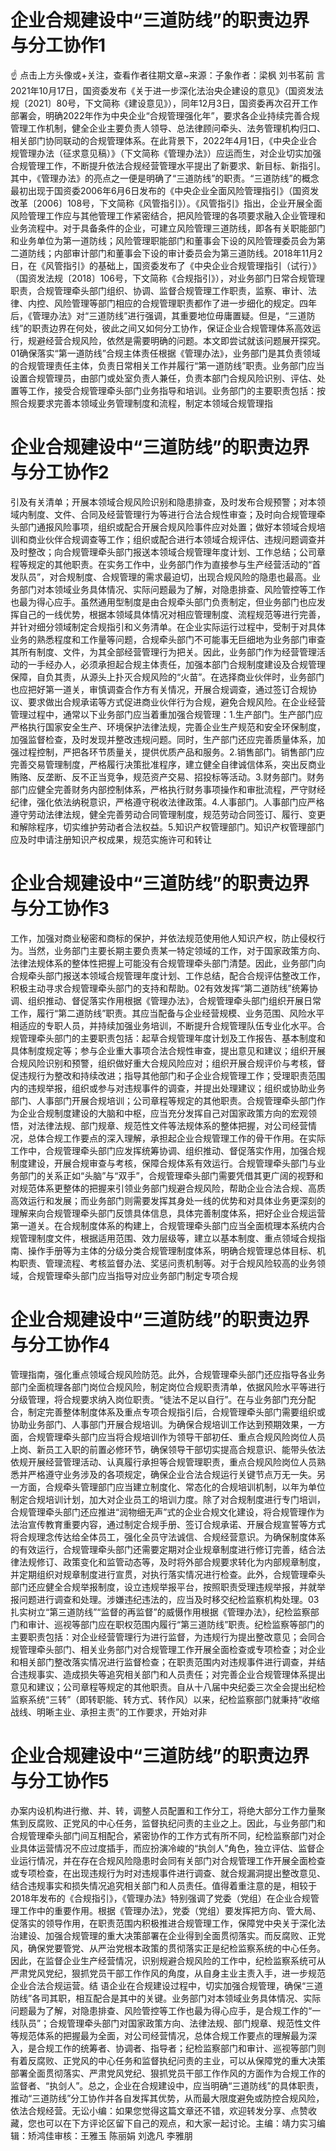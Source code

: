 # 企业合规建设中“三道防线”的职责边界与分工协作1

☝ 点击上方头像或+关注，查看作者往期文章~来源：子象作者：梁枫 刘书茗前 言2021年10月17日，国资委发布《关于进一步深化法治央企建设的意见》（国资发法规〔2021〕80号，下文简称《建设意见》），同年12月3日，国资委再次召开工作部署会，明确2022年作为中央企业“合规管理强化年”，要求各企业持续完善合规管理工作机制，健全企业主要负责人领导、总法律顾问牵头、法务管理机构归口、相关部门协同联动的合规管理体系。在此背景下，2022年4月1日，《中央企业合规管理办法（征求意见稿）》（下文简称《管理办法》）应运而生，对企业切实加强合规管理工作，不断提升依法合规经营管理水平提出了新要求、新目标、新指引。其中，《管理办法》的亮点之一便是明确了“三道防线”的职责。“三道防线”的概念最初出现于国资委2006年6月6日发布的《中央企业全面风险管理指引》（国资发改革〔2006〕108号，下文简称《风管指引》）。《风管指引》指出，企业开展全面风险管理工作应与其他管理工作紧密结合，把风险管理的各项要求融入企业管理和业务流程中。对于具备条件的企业，可建立风险管理三道防线，即各有关职能部门和业务单位为第一道防线；风险管理职能部门和董事会下设的风险管理委员会为第二道防线；内部审计部门和董事会下设的审计委员会为第三道防线。2018年11月2日，在《风管指引》的基础上，国资委发布了《中央企业合规管理指引（试行）》（国资发法规〔2018〕106号，下文简称《合规指引》），对业务部门日常合规管理职责，合规管理牵头部门组织、协调、监督合规管理工作职责，监察、审计、法律、内控、风险管理等部门相应的合规管理职责都作了进一步细化的规定。四年后，《管理办法》对“三道防线”进行强调，其重要地位毋庸置疑。但是，“三道防线”的职责边界在何处，彼此之间又如何分工协作，保证企业合规管理体系高效运行，规避经营合规风险，依然是需要明确的问题。本文即尝试就该问题展开探究。 01确保落实“第一道防线”合规主体责任根据《管理办法》，业务部门是其负责领域的合规管理责任主体，负责日常相关工作并履行“第一道防线”职责。业务部门应当设置合规管理员，由部门或处室负责人兼任，负责本部门合规风险识别、评估、处置等工作，接受合规管理牵头部门业务指导和培训。业务部门的主要职责包括：按照合规要求完善本领域业务管理制度和流程，制定本领域合规管理指

# 企业合规建设中“三道防线”的职责边界与分工协作2

引及有关清单；开展本领域合规风险识别和隐患排查，及时发布合规预警；对本领域内制度、文件、合同及经营管理行为等进行合法合规性审查；及时向合规管理牵头部门通报风险事项，组织或配合开展合规风险事件应对处置；做好本领域合规培训和商业伙伴合规调查等工作；组织或配合进行本领域合规评估、违规问题调查并及时整改；向合规管理牵头部门报送本领域合规管理年度计划、工作总结；公司章程等规定的其他职责。在实务工作中，业务部门作为直接参与生产经营活动的“首发队员”，对合规制度、合规管理的需求最迫切，出现合规风险的隐患也最高。业务部门对本领域业务具体情况、实际问题最为了解，对隐患排查、风险管控等工作也最为得心应手。虽然通用型制度是由合规牵头部门负责制定，但业务部门也应发挥自己的一线优势，根据本领域具体情况对相应管理制度、流程规范等进行完善，并针对细分领域制定合规指引和义务清单。在企业实际运行过程中，受制于对具体业务的熟悉程度和工作量等问题，合规牵头部门不可能事无巨细地为业务部门审查其所有制度、文件，为其全部经营管理行为把关。因此，业务部门作为经营管理活动的一手经办人，必须承担起合规主体责任，加强本部门合规制度建设及合规管理保障，自负其责，从源头上扑灭合规风险的“火苗”。在选择商业伙伴时，业务部门也应把好第一道关，审慎调查合作方有关情况，开展合规调查，通过签订合规协议、要求做出合规承诺等方式促进商业伙伴行为合规，避免合规风险。在企业经营管理过程中，通常以下业务部门应当着重加强合规管理：1.生产部门。生产部门应严格执行国家安全生产、环境保护法律法规，完善企业生产规范和安全环保制度，加强监督检查，及时发现并整改违规问题。同时，生产部门还应完善质量体系，加强过程控制，严把各环节质量关，提供优质产品和服务。2.销售部门。销售部门应完善交易管理制度，严格履行决策批准程序，建立健全自律诚信体系，突出反商业贿赂、反垄断、反不正当竞争，规范资产交易、招投标等活动。3.财务部门。财务部门应健全完善财务内部控制体系，严格执行财务事项操作和审批流程，严守财经纪律，强化依法纳税意识，严格遵守税收法律政策。4.人事部门。人事部门应严格遵守劳动法律法规，健全完善劳动合同管理制度，规范劳动合同签订、履行、变更和解除程序，切实维护劳动者合法权益。5.知识产权管理部门。知识产权管理部门应及时申请注册知识产权成果，规范实施许可和转让

# 企业合规建设中“三道防线”的职责边界与分工协作3

工作，加强对商业秘密和商标的保护，并依法规范使用他人知识产权，防止侵权行为。当然，业务部门主要长期主要负责某一特定领域的工作，对于国家政策方向、法律法规体系的整体性把握上可能没有合规管理牵头部门清楚。因此，业务部门向合规牵头部门报送本领域合规管理年度计划、工作总结，配合合规评估整改工作，积极主动寻求合规管理牵头部门的支持和帮助。02有效发挥“第二道防线”统筹协调、组织推动、督促落实作用根据《管理办法》，合规管理牵头部门组织开展日常工作，履行“第二道防线”职责。其应当配备与企业经营规模、业务范围、风险水平相适应的专职人员，并持续加强业务培训，不断提升合规管理队伍专业化水平。合规管理牵头部门的主要职责包括：起草合规管理年度计划及工作报告、基本制度和具体制度规定等；参与企业重大事项合法合规性审查，提出意见和建议；组织开展合规风险识别和预警，组织做好重大合规风险应对；组织开展合规评价与考核，督促违规行为整改和持续改进；指导其他部门和子企业合规管理工作；受理职责范围内的违规举报，组织或参与对违规事件的调查，并提出处理建议；组织或协助业务部门、人事部门开展合规培训；公司章程等规定的其他职责。合规管理牵头部门作为企业合规制度建设的大脑和中枢，应当充分发挥自己对国家政策方向的宏观领悟，对法律法规、部门规章、规范性文件等法规体系的整体把握，对公司经营情况，总体合规工作要点的深入理解，承担起企业合规管理工作的骨干作用。在实际工作中，合规管理牵头部门应发挥统筹协调、组织推动、督促落实作用，加强合规制度建设，开展合规审查与考核，保障合规体系有效运行。合规管理牵头部门与业务部门的关系正如“头脑”与“双手”，合规管理牵头部门需要凭借其更广阔的视野和对规范体系更整体的把握来引领业务部门规避合规风险，帮助企业合法合规、高质高效运行和发展；而业务部门则需要发挥其身处一线的优势和对具体业务更深刻的理解来向合规管理牵头部门反馈具体信息，具体完善制度体系，把好企业合规运营第一道关。在合规制度体系的构建上，合规管理牵头部门应当全面梳理本系统内合规管理制度文件，根据适用范围、效力层级等，建立以基本制度、重点领域合规指南、操作手册等为主体的分级分类合规管理制度体系，明确合规管理总体目标、机构职责、管理流程、考核监督办法、奖惩问责机制等。对于合规风险较高的业务领域，合规管理牵头部门应当指导对应业务部门制定专项合规

# 企业合规建设中“三道防线”的职责边界与分工协作4

管理指南，强化重点领域合规风险防范。此外，合规管理牵头部门还应指导各业务部门全面梳理各部门岗位合规风险，制定岗位合规职责清单，依据风险水平等进行分级管理，将合规要求纳入岗位职责。“徒法不足以自行”。在与业务部门充分配合，制定完善整体制度体系及重点专项合规指引后，合规管理牵头部门需要组织或协助业务部门、人事部门开展合规培训。为确保合规培训工作达到预期效果，一方面，合规管理牵头部门应当将合规培训作为领导干部初任、重点合规风险岗位人员上岗、新员工入职的前置必修环节，确保领导干部切实提高合规意识、能带头依法依规开展经营管理活动、认真履行承担等合规管理职责，重点合规风险岗位人员熟悉并严格遵守业务涉及的各项规定，确保企业合法合规运行关键节点万无一失。另一方面，合规牵头管理部门应当建立制度化、常态化的合规培训机制，以年为单位制定合规培训计划，加大对企业员工的培训力度。除了对合规制度进行专门培训，合规管理牵头部门还应推进“润物细无声”式的企业合规文化建设，将合规管理作为法治宣传教育重要内容，通过制定合规手册、签订合规承诺、开展合规宣誓等方式将合规理念传达给全体员工，强化全员守法诚信、合规经营意识。为确保制度体系的有效运行，合规管理牵头部门还需要定期对企业规章制度进行修订完善，结合法律法规修订、政策变化和监管动态等，及时将外部合规要求转化为内部规章制度，并定期组织对规章制度进行宣贯，对执行落实情况进行检查。此外，合规管理牵头部门还应健全合规举报制度，设立违规举报平台，按照职责受理违规举报，并就举报问题进行调查和处理。涉嫌违纪违法的，应当及时移交纪检监察机构处理。03扎实树立“第三道防线”“监督的再监督”的威慑作用根据《管理办法》，纪检监察部门和审计、巡视等部门应在职权范围内履行“第三道防线”职责。纪检监察等部门的主要职责包括：对企业经营管理行为进行监督，为违规行为提出整改意见；会同合规管理牵头部门、相关业务部门对合规管理工作开展全面检查或专项检查；对企业和相关部门整改落实情况进行监督检查；在职责范围内对违规事件进行调查，并结合违规事实、造成损失等追究相关部门和人员责任；对完善企业合规管理体系提出意见和建议；公司章程等规定的其他职责。自从十八届中央纪委三次全会提出纪检监察系统“三转”（即转职能、转方式、转作风）以来，纪检监察部门就秉持“收缩战线、明晰主业、承担主责”的工作要求，开始对非

# 企业合规建设中“三道防线”的职责边界与分工协作5

办案内设机构进行撤、并、转，调整人员配置和工作分工，将绝大部分工作力量聚焦到反腐败、正党风的中心任务，监督执纪问责的主业之上。因此，与业务部门和合规管理牵头部门间互相配合，紧密协作的工作方式有所不同，纪检监察部门对企业具体运营情况不应过度插手，而应扮演冷峻的“执剑人”角色，独立评估、监督企业运行情况，并在存在合规风险隐患时会同有关部门对合规管理工作开展全面检查或专项检查，在出现违规行为时对违规事件进行调查、就合规漏洞提出整改意见、结合违规事实和损失情况追究相关部门和人员责任。值得着重注意的是，相较于2018年发布的《合规指引》，《管理办法》特别强调了党委（党组）在企业合规管理工作中的重要作用。根据《管理办法》，党委（党组）要发挥把方向、管大局、促落实的领导作用，在职责范围内积极推进合规管理工作，保障党中央关于深化法治建设、加强合规管理的重大决策部署在企业得到全面贯彻落实。而反腐败、正党风，确保党要管党、从严治党根本政策的贯彻落实正是纪检监察系统的中心任务。因此，在监督企业生产经营情况，识别规避合规风险的工作中，纪检监察系统可从严肃党风党纪，狠抓党员干部工作作风的角度，从自身主业主责入手，进一步规范企业合法合规运营。结 语企业在合规建设过程中，切实加强合规管理，确保“三道防线”各司其职，相互配合是其中的关键。业务部门对本领域业务具体情况、实际问题最为了解，对隐患排查、风险管控等工作也最为得心应手，是合规工作的“一线队员”；合规管理牵头部门对国家政策方向、法律法规、部门规章、规范性文件等规范体系的把握最为全面，对公司经营情况，总体合规工作要点的理解最为深入，是合规工作的统筹者、协调者、指导者；纪检监察部门和审计、巡视等部门则有着反腐败、正党风的中心任务和监督执纪问责的主业，可以从保障党的重大决策部署全面贯彻落实、严肃党风党纪、狠抓党员干部工作作风的方面作为合规工作的监督者、“执剑人”。总之，企业在合规建设中，应当明确“三道防线”的具体职责，推动“三道防线”分工协作并各自发挥其优势，从而最大限度避免或防控合规风险，依法合规经营。无讼小编：如果您觉得这篇文章还不错，欢迎转发分享、点赞收藏，您也可以在下方评论区留下自己的观点，和大家一起讨论。主编：靖力实习编辑：矫鸿佳审核：王雅玉 陈丽娟 刘逸凡 李雅朋

